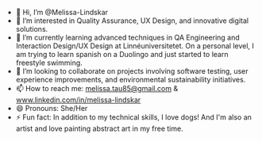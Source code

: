 - 👋 Hi, I’m @Melissa-Lindskar
- 👀 I’m interested in Quality Assurance, UX Design, and innovative digital solutions.  
- 🌱 I’m currently learning advanced techniques in QA Engineering and Interaction Design/UX Design at Linnéuniversitetet. On a personal level, I am trying to learn spanish on a Duolingo and just started to learn freestyle swimming.
- 💞️ I’m looking to collaborate on projects involving software testing, user experience improvements, and environmental sustainability initiatives.
- 📫 How to reach me: melissa.tau85@gmail.com & www.linkedin.com/in/melissa-lindskar
- 😄 Pronouns: She/Her
- ⚡ Fun fact: In addition to my technical skills, I love dogs! And I'm also an artist and love painting abstract art in my free time. 

<!---
Melissa-Lindskar/Melissa-Lindskar is a ✨ special ✨ repository because its `README.md` (this file) appears on your GitHub profile.
You can click the Preview link to take a look at your changes.
--->
